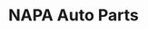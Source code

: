 ---
title: "NAPA Auto Parts"
url: /colorado-springs/napa-auto-parts-north-academy-boulevard/
shop: Autoteile
---